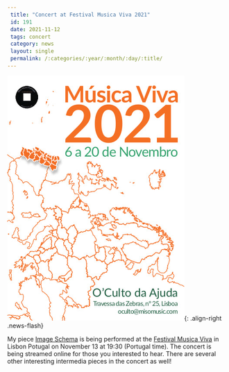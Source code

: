 ```yaml
---
 title: "Concert at Festival Musica Viva 2021"
 id: 191
 date: 2021-11-12
 tags: concert
 category: news
 layout: single
 permalink: /:categories/:year/:month/:day/:title/
---
```

![image-right](/assets/images/news/MV2021_postal_web.jpg){: .align-right .news-flash}

My piece <a href="http://www.henrikfrisk.com/index.jsp?metaId=music&id=comp&field=id&query=22&show=1#22">Image Schema</a> is being performed at the <a href="https://www.misomusic.me/musicavivafestival/20211113">Festival Musica Viva</a> in Lisbon Potugal on November 13 at 19:30 (Portugal time). The concert is being streamed online for those you interested to hear. There are several other interesting intermedia pieces in the concert as well!

